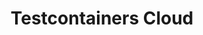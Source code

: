 ---
title: Testcontainers Cloud
submenu: cloud
sections:
  - partial: cloud-banner
    title: |
      **Test Without Limits.**\
      Ship With Confidence.
    description: Testcontainers Cloud makes it easy for developers to run reliable integration tests, with real dependencies defined in code, from their laptops to their team’s CI.
    buttons:
      - label: Start Testing
        url: https://app.testcontainers.cloud/signup
      - label: Get A Demo
        url: https://atomicjar.typeform.com/to/MtTeGHIi
        style: outline
    buttonCallout: Get started in 5 minutes!
    video:
      id: zy6ulq0k2ns
      image: images/tcc-video-billboard.png
  - partial: logo-wall
    display: flex
    small_title: "Powering tests at"
    logos:
      - /images/company-logos/vmware.svg
      - /images/company-logos/fundrise.svg
      - /images/company-logos/camunda.svg
      - /images/company-logos/synthesized.svg
      - /images/company-logos/scholastic.svg
  - partial: step-cards
    title: Run Tests, Not Containers
    description: Enhance team efficiency by getting rid of flaky tests and ensuring consistency from dev to CI
    cards:
      - title: Testcontainers Cloud for Desktop
        url: /cloud/desktop/
        description: Test everything on your laptop without worrying about resources. No local docker daemon needed!
        icon: /images/tcc-desktop.svg
        steps: 
          - Sign up for free
          - Download the Testcontainers Desktop app
          - Run the app and sign in
          - Start your tests as usual; your laptop stays cold and snappy
      - title: Testcontainers Cloud for CI
        url: /cloud/ci/
        description: Run your ever-growing test suite without scaling your CI, and speed it up by running tests in parallel. No system privileges required!
        icon: /images/tcc-ci.svg
        steps: 
          - Sign up for free
          - Create a Service Account token
          - Add the agent to your CI workflow
          - Start tests in your CI as usual; your tests are running in the cloud!
  - partial: quotes
    quotes:
      - quote: Adopting Testcontainers Cloud was simple. It just worked out of the box and gave our entire dev team access to a scalable backend to run their tests, with zero configuration or additional steps.
        name: Nicolai Baldin
        role: CEO & Founder at Synthesized
        image: /images/quotes/nicolai-baldin.jpg
      - quote: Testcontainers Cloud fits greatly into Netflix's continuous efforts to make developer feedback loop faster by allowing developers to run their tests locally and more frequently regardless of their development environment
        name: Roberto Pérez Alcolea
        role: Productivity Engineering at Netflix
        image: /images/quotes/roberto-perez-alcolea.jpg
  - partial: experience-columns
    title: Full Testcontainers Experience
    description: Testcontainers is an open source framework for providing throwaway, lightweight instances of databases, message brokers, web browsers, or just about anything that can run in a Docker container. Testcontainers Cloud lets you have the same great experience wherever you are running your tests.
    columns:
      - icon: testcontainers
        title: Unit Tests With Real Dependencies
      - icon: languages
        title: Supports Popular Languages
      - icon: modules
        title: Test Anything You Can Containerize
    buttons:
      - label: Learn More About Testcontainers
        url: /
        style: outline
  - partial: alternating-image
    title: Get Started In Minutes!
    description: |
      - Works with your existing tests without any code changes
      - Install the non-privileged agent and you are good to go
      - Plays nice with both public and private registries
    image: /images/testcontainers-cloud-diagram.png
    buttons:
      - label: Start Testing
        url: https://app.testcontainers.cloud/signup
  - partial: tweets
    title: What Our Users Are Saying
    tweets:
      - url: https://twitter.com/atomfrede/status/1513017369840521218
        name: Frederik Hahne
        handle: "@atomfrede"
        profileImage: https://pbs.twimg.com/profile_images/1487463176719511558/BdLaiGvF_normal.jpg
        attachment: 
          type: image
          image: /images/tweets/mind-blown.jpg
        content: |
          Did I already say that [@testcontainers](https://twitter.com/testcontainers) is awesome? Of course I did, but if you get the chance to (early) access [@AtomicJarInc](https://twitter.com/AtomicJarInc)'s testcontainers cloud ☁️ you should not hesitate to do so! It really "just works", great piece of software!
      - url: https://twitter.com/ankinson/status/1457684213935886344
        name: Andy Wilkinson
        handle: "@ankinson"
        profileImage: https://pbs.twimg.com/profile_images/792686387611009028/HnW-w0SZ_normal.jpg
        attachment:
          type: tweet
          url: https://t.co/WMwplC0lIo
          name: Atomic Jar
          handle: "@AtomicJarInc"
          profileImage: https://pbs.twimg.com/profile_images/1575861354057064448/7pxbQInK_mini.png
          content: |
            Ever wished for integration tests to be faster, easier, and more efficient? Wish no more!
            
            We're happy to announce Testcontainers Cloud - a lightweight, fast, and secure integration testing platform for everyone. 
        content: |
          I had the good fortune of being asked to beta test Testcontainers Cloud. It’s the real deal. Drop-in replacement for Docker Desktop and containers now start more quickly, both in Spring Boot’s own build and tests of various Boot-based apps that I maintain. Impressive start.
      - url: https://twitter.com/shidi/status/1524576940531007489
        name: Rashidi Zin
        handle: "@shidi"
        profileImage: https://pbs.twimg.com/profile_images/1239844849840349185/rS8XKX9i_normal.jpg
        content: |
          Our team was blessed to experience [@testcontainers](https://twitter.com/testcontainers) Cloud and it's so easy to migrate. No more worries over dependency on dind.
      - url: https://twitter.com/vergauwen_simon/status/1477995269157437440
        name: Simon Vergauwen
        handle: "@vergauwen_simon"
        profileImage: https://pbs.twimg.com/profile_images/1653361878037413889/4wNGE040_normal.jpg
        attachment:
          type: tweet
          url: https://t.co/2XWbh4UcgA
          name: Michael Rittmeister
          handle: "@SchlaumeierTVDE"
          profileImage: https://pbs.twimg.com/profile_images/1502951444101619715/LQvp4X0i_mini.jpg
          content: |
            So, I've been using [@jetbrains](https://twitter.com/jetbrains) gateway for about a month, no (because they didn't give me [@JetBrains_Fleet](https://twitter.com/JetBrains_Fleet)), however what Gateway can do is crazy, you notice that it is still a beta and I have been creating lots of YouTrack issues, but it's amazing
        content: |
          I used [@jetbrains](https://twitter.com/jetbrains) Gateway only briefly but I can already see it's the future of development. 
          
          Most of us work on laptops but need to run multiple servers/containers just to locally develop some applications.
          
          [@testcontainers](https://twitter.com/testcontainers) Cloud is another great example!
      - url: https://twitter.com/CedricChampeau/status/1530140276240617473
        name: Cédric Champeau
        handle: "@CedricChampeau"
        profileImage: https://pbs.twimg.com/profile_images/1524383537134247936/T3cZjKXM_normal.jpg
        content: |
          Got an exciting [@micronautfw](https://twitter.com/micronautfw) spike working:
          1. start a build
          2. runs tests which require a MySQL server
          3. let Testcontainers Cloud spawn a container
          4. let tests run in JVM mode
          5. build a native image of the tests
          6. run them against the same container
          https://scans.gradle.com/s/wtup4pxg2ihec/timeline
      - url: https://twitter.com/piotr_minkowski/status/1491430441341317127
        name: Piotr Mińkowski
        handle: "@piotr_minkowski"
        profileImage: https://pbs.twimg.com/profile_images/1301647664317190150/RJD8219x_normal.jpg
        content: |
          [@QuarkusIO](https://twitter.com/QuarkusIO) Dev Services 🚀 and [@testcontainers](https://twitter.com/testcontainers) Cloud are a great match. Assuming we have 2 apps + [#kafka](https://twitter.com/hashtag/kafka) just:\
          🔹 Run [#testcontainers](https://twitter.com/hashtag/testcontainers) agent (no need local Docker)\
          🔹 Run both apps in dev mode - Kafka (shared between apps) starts on testcontainers cloud
      - url: https://twitter.com/meistermeier/status/1458841321871978497
        name: Gerrit Meier
        handle: "@meistermeier"
        profileImage: https://pbs.twimg.com/profile_images/1555221462298120192/2utnbcmA_normal.jpg
        attachment:
          type: image
          url: https://t.co/CkMGjmG5xZ
          image: /images/tweets/magic.jpg
        content: |
          Friends of Docker wormholes in CI, I have bad news for you: I just threw [@AtomicJarInc](https://twitter.com/AtomicJarInc) [@testcontainers](https://twitter.com/testcontainers) cloud support into the build config and things(tm) are just working. 
      - url: https://twitter.com/sivalabs/status/1527705269920157697
        name: Siva
        handle: "@sivalabs"
        profileImage: https://pbs.twimg.com/profile_images/1649952898707759105/XpU4a6xx_normal.jpg
        attachment:
          type: tweet
          url: https://twitter.com/kelseyhightower/status/1527672023370985478
          name: Kelsey Hightower
          handle: "Kelsey Hightower"
          profileImage: https://pbs.twimg.com/profile_images/1204077305271705606/j5XjhPAt_normal.jpg
          content: |
            Those that build software for a living, what are your thoughts on developer experience? Bonus points if you can provide one real-world example of a great developer experience and how you leverage it in your development loop.
        content: |
          Today I got the opportunity to try out Testcontainers Cloud by [@AtomicJarInc](https://twitter.com/AtomicJarInc). It worked great with very minimal setup and I didn't have such a pleasant experience with any new tool in the recent time.
      - url: https://twitter.com/_JamesWard/status/1456260335095013379
        name: James Ward
        handle: "@_JamesWard"
        profileImage: https://pbs.twimg.com/profile_images/378800000606902520/0c9b5897d0f28e53f5666639551a7512_normal.jpeg
        attachment:
          type: tweet
          url: https://t.co/WMwplC0lIo
          name: Atomic Jar
          handle: "@AtomicJarInc"
          profileImage: https://pbs.twimg.com/profile_images/1575861354057064448/7pxbQInK_mini.png
          content: |
            Ever wished for integration tests to be faster, easier, and more efficient? Wish no more!
            
            We're happy to announce Testcontainers Cloud - a lightweight, fast, and secure integration testing platform for everyone.
        content: |
          Holy amazing wowsers! The best improvement to developer productivity since docker has landed. I got hands on with Testcontainers Cloud yesterday and it blew me away. Local dev, test, and CI will never be the same. Forever better. Thank you [@AtomicJarInc](https://twitter.com/AtomicJarInc)!
      - url: https://twitter.com/starbuxman/status/1486175342502891520
        name: Josh Long
        handle: "@starbuxman"
        profileImage: https://pbs.twimg.com/profile_images/868596967139450880/ZdDK0WyW_normal.jpg
        attachment:
          type: tweet
          url: https://t.co/WMwplC0lIo
          name: Nilesh Gule
          handle: "@nileshgule"
          profileImage: https://pbs.twimg.com/profile_images/1592336599328919554/sJ2TByc9_normal.jpg
          content: |
            [@starbuxman](https://twitter.com/starbuxman) what tool did you use in the video to run containers remotely? Does it remove the dependency to have local Docker or Docker Desktop installation?
        content: |
          [@AtomicJarInc](https://twitter.com/AtomicJarInc) has a Testcontainers Cloud offering that’s in limited private beta but I bet they might be able to help you… :)
      - url: https://twitter.com/iNikem/status/1476297110043742209
        name: Nikita Salnikov-Tarnovski
        handle: "@iNikem"
        profileImage: https://pbs.twimg.com/profile_images/863846721956261888/vIgDVMFu_normal.jpg
        content: |
          Shout out to [@AtomicJarInc](https://twitter.com/AtomicJarInc) ! Thanks to their Testcontainers Cloud I was able to run the full test suite of [@opentelemetry](https://twitter.com/opentelemetry) Java Instrumentation project on Apple Silicon. That was A LOT of different containers that still does not run on latest MBPs.
      - url: https://twitter.com/musketyr/status/1471057887086714885
        name: Vladimír Oraný
        handle: "@musketyr"
        profileImage: https://pbs.twimg.com/profile_images/1353051894/musketyr-2nd-big_normal.png
        content: |
          Simply wow. I've just got chance to test [@AtomicJarInc](https://twitter.com/AtomicJarInc) [@testcontainers](https://twitter.com/testcontainers) cloud and still I can't believe how simple is it to use :-) ⚛️❤️
      - url: https://twitter.com/rotnroll666/status/1458818182177857544
        name: Michael Simons
        handle: "@rotnroll666"
        profileImage: https://pbs.twimg.com/profile_images/1494705160135884805/XmkWEYRL_normal.jpg
        content: |
          I have to say, [@QuarkusIO](https://twitter.com/QuarkusIO) dev-services combined with [@testcontainers](https://twitter.com/testcontainers) in the cloud via [@AtomicJarInc](https://twitter.com/AtomicJarInc) is brilliant.
          
          No load for the containers on the local machine and config-free setup.
          
          Expect more about it soon.
      - url: https://twitter.com/OliverLibutzki/status/1502290509628325890
        name: Oliver Libutzki
        handle: "@OliverLibutzki"
        profileImage: https://pbs.twimg.com/profile_images/1408147656728252418/2fNlwav3_normal.jpg
        content: |
          Had the opportunity to try [#TestcontainersCloud](https://twitter.com/hashtag/TestcontainersCloud).
          
          Here is the manual how to execute all your existing [@testcontainers](https://twitter.com/testcontainers) tests in the cloud:
          
          1. Download Testcontainers Cloud Client
          2. Start Testcontainers Cloud Client
          3. Run tests
          
          That's it. That's the manual.
          
          Just amazing!
      - url: https://twitter.com/maxandersen/status/1456274387028492298
        name: Max Rydahl Andersen
        handle: "@maxandersen"
        profileImage: https://pbs.twimg.com/profile_images/1525233345055137799/U27ChMB8_normal.jpg
        attachment:
          type: tweet
          url: https://t.co/WMwplC0lIo
          name: Atomic Jar
          handle: "@AtomicJarInc"
          profileImage: https://pbs.twimg.com/profile_images/1575861354057064448/7pxbQInK_mini.png
          content: |
            Ever wished for integration tests to be faster, easier, and more efficient? Wish no more!
            
            We're happy to announce Testcontainers Cloud - a lightweight, fast, and secure integration testing platform for everyone.
        content: |
          This should be interesting! Ever since [@quarkusio](https://twitter.com/QuarkusIO) introduced devservices that uses [@testcontainers](https://twitter.com/testcontainers) I’ve wondered how we could make it available for users without the machine power or even access to docker. Testcontainer cloud solves that problem.
      - url: https://twitter.com/rotnroll666/status/1488937352097681409
        name: Michael Simons
        handle: "@rotnroll666"
        profileImage: https://pbs.twimg.com/profile_images/1494705160135884805/XmkWEYRL_normal.jpg
        content: |
          Are [@testcontainers](https://twitter.com/testcontainers) fast enough for TDD (test driven development)? I think yes, absolutely. Especially if you set them to reusable.
          
          Having only a thin client at hand but still want to use them? Using TC cloud from [@AtomicJarIncmakes](https://twitter.com/AtomicJarInc) this possible.
      - url: https://twitter.com/bsideup/status/1507314484767084558
        name: Sergei Egorov
        handle: "@bsideup"
        profileImage: https://pbs.twimg.com/profile_images/1525177434152259590/EglAbBmx_normal.jpg
        attachment:
          type: tweet
          url: https://t.co/tz9fdZdrF5
          name: Philip Riecks
          handle: "@rieckpil"
          profileImage: https://pbs.twimg.com/profile_images/1281867203810406400/dUib4QT9_mini.jpg
          content: |
            I've combined my collection of pitfalls, tips & tricks, and workarounds for developing (and testing) Java applications on an Apple M1 🍏

            This includes tips for working with @testcontainers, creating images with @Docker, etc.
        content: |
          "With [@testcontainers](https://twitter.com/testcontainers) Cloud, we run the backing containers for our integration tests in the cloud. There's no change required for our test. [...] I am convinced that this will drive the productivity (e.g., faster builds) for testing with Testcontainers even further." 😍🤗
  - partial: signup-form
    title: Start Testing
    description: |
      Get access to your on-demand cloud environments to supercharge your Testcontainers based tests! Remove their resource consumption from your local machine or CI workers. Simplify your setup to have more reliable integration tests.
    placeholder: Enter your email
    label: Start Testing
---